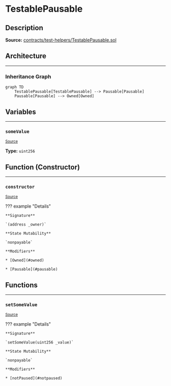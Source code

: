 # TestablePausable

## Description


**Source:** [contracts/test-helpers/TestablePausable.sol](https://github.com/Synthetixio/synthetix/tree/develop/contracts/test-helpers/TestablePausable.sol)

## Architecture


---
### Inheritance Graph

```mermaid
graph TD
    TestablePausable[TestablePausable] --> Pausable[Pausable]
    Pausable[Pausable] --> Owned[Owned]
```

## Variables


---
### `someValue`

<sub>[Source](https://github.com/Synthetixio/synthetix/tree/develop/contracts/test-helpers/TestablePausable.sol#L11)</sub>





**Type:** `uint256`

## Function (Constructor)


---
### `constructor`

<sub>[Source](https://github.com/Synthetixio/synthetix/tree/develop/contracts/test-helpers/TestablePausable.sol#L13)</sub>



??? example "Details"

    **Signature**

    `(address _owner)`

    **State Mutability**

    `nonpayable`

    **Modifiers**

    * [Owned](#owned)

    * [Pausable](#pausable)

## Functions


---
### `setSomeValue`

<sub>[Source](https://github.com/Synthetixio/synthetix/tree/develop/contracts/test-helpers/TestablePausable.sol#L15)</sub>



??? example "Details"

    **Signature**

    `setSomeValue(uint256 _value)`

    **State Mutability**

    `nonpayable`

    **Modifiers**

    * [notPaused](#notpaused)

